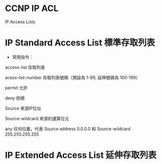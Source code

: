 # CCNP IP ACL
IP Access Lists


# IP Standard Access List 標準存取列表

* 常用指令：

access-list 存取列表

acess-list-number 存取列表號碼（預設為 1-99, 延伸號碼為 100-199）

permit 允許

deny 拒絕

Source 來源IP位址

Source-wildcard 來源的運算位元

any 任何位置，代表 Source address 0.0.0.0 和 Source-wildcard 255.255.255.255

# IP Extended Access List 延伸存取列表
